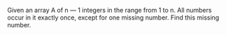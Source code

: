 Given an array A of n — 1 integers in the range from 1 to n. All numbers occur in it exactly once, except for one missing number. Find this missing number.